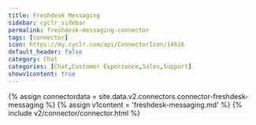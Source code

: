```yaml
---
title: Freshdesk Messaging
sidebar: cyclr_sidebar
permalink: freshdesk-messaging-connector
tags: [connector]
icon: https://my.cyclr.com/api/ConnectorIcon/14616
default_header: false
category: Chat
categories: [Chat,Customer Experience,Sales,Support]
showv1content: true
---
```

{% assign connectordata = site.data.v2.connectors.connector-freshdesk-messaging %}
{% assign v1content = 'freshdesk-messaging.md' %}
{% include v2/connector/connector.html %}	